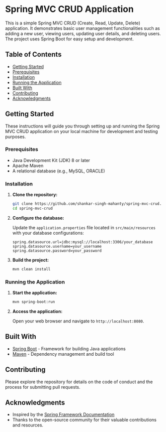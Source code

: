 # Spring MVC CRUD Application

This is a simple Spring MVC CRUD (Create, Read, Update, Delete) application. It demonstrates basic user management functionalities such as adding a new user, viewing users, updating user details, and deleting users. The project uses Spring Boot for easy setup and development.

## Table of Contents

- [Getting Started](#getting-started)
- [Prerequisites](#prerequisites)
- [Installation](#installation)
- [Running the Application](#running-the-application)
- [Built With](#built-with)
- [Contributing](#contributing)
- [Acknowledgments](#acknowledgments)

## Getting Started

These instructions will guide you through setting up and running the Spring MVC CRUD application on your local machine for development and testing purposes.

### Prerequisites

- Java Development Kit (JDK) 8 or later
- Apache Maven
- A relational database (e.g., MySQL, ORACLE)

### Installation

1. **Clone the repository:**

    ```bash
    git clone https://github.com/shankar-singh-mahanty/spring-mvc-crud.git
    cd spring-mvc-crud
    ```

2. **Configure the database:**

    Update the `application.properties` file located in `src/main/resources` with your database configurations:

    ```properties
    spring.datasource.url=jdbc:mysql://localhost:3306/your_database
    spring.datasource.username=your_username
    spring.datasource.password=your_password
    ```

3. **Build the project:**

    ```bash
    mvn clean install
    ```

### Running the Application

1. **Start the application:**

    ```bash
    mvn spring-boot:run
    ```

2. **Access the application:**

    Open your web browser and navigate to `http://localhost:8080`.

## Built With

- [Spring Boot](https://spring.io/projects/spring-boot) - Framework for building Java applications
- [Maven](https://maven.apache.org/) - Dependency management and build tool

## Contributing

Please explore the repository for details on the code of conduct and the process for submitting pull requests.

## Acknowledgments

- Inspired by the [Spring Framework Documentation](https://spring.io/guides)
- Thanks to the open-source community for their valuable contributions and resources.
